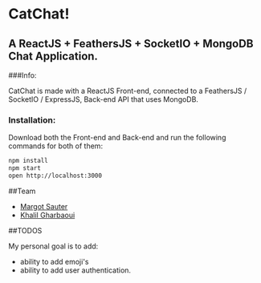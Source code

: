 # CatChat!

## A ReactJS + FeathersJS + SocketIO + MongoDB Chat Application. 

###Info:

CatChat is made with a ReactJS Front-end, connected to a FeathersJS / SocketIO / ExpressJS, Back-end API that uses MongoDB.

### Installation:

Download both the Front-end and Back-end and run the following commands for both of them:

  ```bash
  npm install
  npm start
  open http://localhost:3000
  ```

##Team

  - [Margot Sauter](https://github.com/navase)
  - [Khalil Gharbaoui](https://github.com/khalilgharbaoui)

##TODOS

My personal goal is to add:

  - ability to add emoji's
  - ability to add user authentication.


